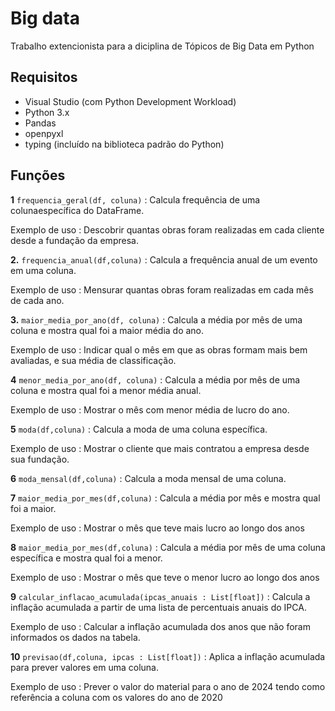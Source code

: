 # Big data

<p>Trabalho extencionista para a diciplina de Tópicos de Big Data em Python</p>

## Requisitos 



- Visual Studio (com Python Development Workload)
- Python 3.x
- Pandas
- openpyxl
- typing (incluído na biblioteca padrão do Python)


## Funções


**1** `frequencia_geral(df, coluna)` : Calcula frequência de uma colunaespecífica do DataFrame.

Exemplo de uso : Descobrir quantas obras foram realizadas em cada cliente desde a fundação da empresa.

**2.** `frequencia_anual(df,coluna)` : Calcula a frequência anual de um evento em uma coluna. 

Exemplo de uso : Mensurar quantas obras foram realizadas em cada mês de cada ano.

**3.** `maior_media_por_ano(df, coluna)` : Calcula a média por mês de uma coluna e mostra qual foi a maior média do ano. 

Exemplo de uso : Indicar qual o mês em que as obras formam mais bem avaliadas, e sua média de classificação.

**4** `menor_media_por_ano(df, coluna)` : Calcula a média por mês de uma coluna e mostra qual foi a menor média anual. 

Exemplo de uso : Mostrar o mês com menor média de lucro do ano.

**5** `moda(df,coluna)` : Calcula a moda de uma coluna específica. 

Exemplo de uso : Mostrar o cliente que mais contratou a empresa desde sua fundação.

**6** `moda_mensal(df,coluna)` : Calcula a moda mensal de uma coluna. 

**7** `maior_media_por_mes(df,coluna)` : Calcula a média por mês e mostra qual foi a maior.

Exemplo de uso : Mostrar o mês que teve mais lucro ao longo dos anos

**8** `maior_media_por_mes(df,coluna)` : Calcula a média por mês de uma coluna específica e mostra qual foi a menor.

Exemplo de uso : Mostrar o mês que teve o menor lucro ao longo dos anos

**9** `calcular_inflacao_acumulada(ipcas_anuais : List[float])` : Calcula a inflação acumulada a partir de uma lista de percentuais anuais do IPCA.

Exemplo de uso : Calcular a inflação acumulada dos anos que não foram informados os dados na tabela.

**10** `previsao(df,coluna, ipcas : List[float])` : Aplica a inflação acumulada para prever valores em uma coluna.

Exemplo de uso : Prever o valor do material para o ano de 2024 tendo como referência a coluna com os valores do ano de 2020